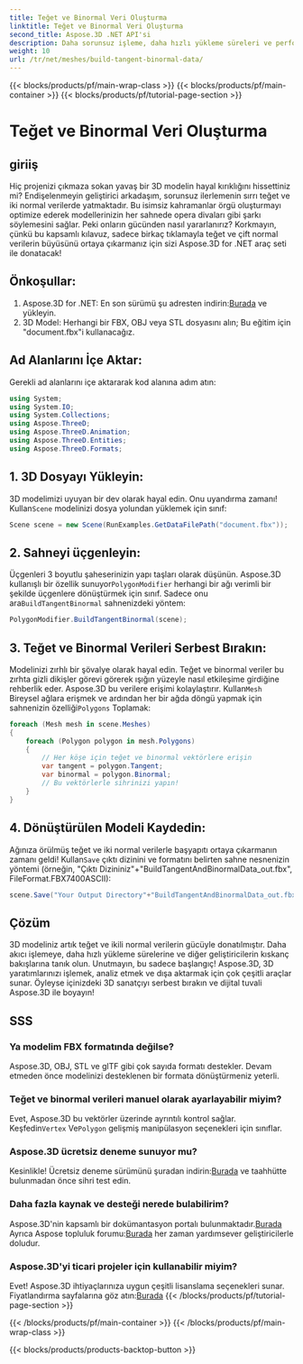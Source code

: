 ```yaml
---
title: Teğet ve Binormal Veri Oluşturma
linktitle: Teğet ve Binormal Veri Oluşturma
second_title: Aspose.3D .NET API'si
description: Daha sorunsuz işleme, daha hızlı yükleme süreleri ve performans artışı için 3D modellerinizi optimize etmek üzere teğet ve iki normal verilerin gücünü açığa çıkarın.
weight: 10
url: /tr/net/meshes/build-tangent-binormal-data/
---
```


{{< blocks/products/pf/main-wrap-class >}}
{{< blocks/products/pf/main-container >}}
{{< blocks/products/pf/tutorial-page-section >}}

# Teğet ve Binormal Veri Oluşturma

## giriiş
Hiç projenizi çıkmaza sokan yavaş bir 3D modelin hayal kırıklığını hissettiniz mi? Endişelenmeyin geliştirici arkadaşım, sorunsuz ilerlemenin sırrı teğet ve iki normal verilerde yatmaktadır. Bu isimsiz kahramanlar örgü oluşturmayı optimize ederek modellerinizin her sahnede opera divaları gibi şarkı söylemesini sağlar. Peki onların gücünden nasıl yararlanırız? Korkmayın, çünkü bu kapsamlı kılavuz, sadece birkaç tıklamayla teğet ve çift normal verilerin büyüsünü ortaya çıkarmanız için sizi Aspose.3D for .NET araç seti ile donatacak!

## Önkoşullar:

1.  Aspose.3D for .NET: En son sürümü şu adresten indirin:[Burada](https://releases.aspose.com/3d/net/) ve yükleyin.
2. 3D Model: Herhangi bir FBX, OBJ veya STL dosyasını alın; Bu eğitim için "document.fbx"i kullanacağız.

## Ad Alanlarını İçe Aktar:

Gerekli ad alanlarını içe aktararak kod alanına adım atın:

```C#
using System;
using System.IO;
using System.Collections;
using Aspose.ThreeD;
using Aspose.ThreeD.Animation;
using Aspose.ThreeD.Entities;
using Aspose.ThreeD.Formats;
```

## 1. 3D Dosyayı Yükleyin:

 3D modelimizi uyuyan bir dev olarak hayal edin. Onu uyandırma zamanı! Kullan`Scene` modelinizi dosya yolundan yüklemek için sınıf:

```C#
Scene scene = new Scene(RunExamples.GetDataFilePath("document.fbx"));
```

## 2. Sahneyi üçgenleyin:

Üçgenleri 3 boyutlu şaheserinizin yapı taşları olarak düşünün. Aspose.3D kullanışlı bir özellik sunuyor`PolygonModifier` herhangi bir ağı verimli bir şekilde üçgenlere dönüştürmek için sınıf. Sadece onu ara`BuildTangentBinormal` sahnenizdeki yöntem:

```C#
PolygonModifier.BuildTangentBinormal(scene);
```

## 3. Teğet ve Binormal Verileri Serbest Bırakın:

 Modelinizi zırhlı bir şövalye olarak hayal edin. Teğet ve binormal veriler bu zırhta gizli dikişler görevi görerek ışığın yüzeyle nasıl etkileşime girdiğine rehberlik eder. Aspose.3D bu verilere erişimi kolaylaştırır. Kullan`Mesh` Bireysel ağlara erişmek ve ardından her bir ağda döngü yapmak için sahnenizin özelliği`Polygons` Toplamak:

```C#
foreach (Mesh mesh in scene.Meshes)
{
    foreach (Polygon polygon in mesh.Polygons)
    {
        // Her köşe için teğet ve binormal vektörlere erişin
        var tangent = polygon.Tangent;
        var binormal = polygon.Binormal;
        // Bu vektörlerle sihrinizi yapın!
    }
}
```

## 4. Dönüştürülen Modeli Kaydedin:

 Ağınıza örülmüş teğet ve iki normal verilerle başyapıtı ortaya çıkarmanın zamanı geldi! Kullan`Save` çıktı dizinini ve formatını belirten sahne nesnenizin yöntemi (örneğin, "Çıktı Dizininiz"+"BuildTangentAndBinormalData_out.fbx", FileFormat.FBX7400ASCII):

```C#
scene.Save("Your Output Directory"+"BuildTangentAndBinormalData_out.fbx", FileFormat.FBX7400ASCII);
```

## Çözüm
3D modeliniz artık teğet ve ikili normal verilerin gücüyle donatılmıştır. Daha akıcı işlemeye, daha hızlı yükleme sürelerine ve diğer geliştiricilerin kıskanç bakışlarına tanık olun. Unutmayın, bu sadece başlangıç! Aspose.3D, 3D yaratımlarınızı işlemek, analiz etmek ve dışa aktarmak için çok çeşitli araçlar sunar. Öyleyse içinizdeki 3D sanatçıyı serbest bırakın ve dijital tuvali Aspose.3D ile boyayın!

## SSS

### Ya modelim FBX formatında değilse? 
Aspose.3D, OBJ, STL ve glTF gibi çok sayıda formatı destekler. Devam etmeden önce modelinizi desteklenen bir formata dönüştürmeniz yeterli.
### Teğet ve binormal verileri manuel olarak ayarlayabilir miyim? 
 Evet, Aspose.3D bu vektörler üzerinde ayrıntılı kontrol sağlar. Keşfedin`Vertex` Ve`Polygon` gelişmiş manipülasyon seçenekleri için sınıflar.
### Aspose.3D ücretsiz deneme sunuyor mu? 
 Kesinlikle! Ücretsiz deneme sürümünü şuradan indirin:[Burada](https://releases.aspose.com/3d/net/) ve taahhütte bulunmadan önce sihri test edin.
### Daha fazla kaynak ve desteği nerede bulabilirim? 
 Aspose.3D'nin kapsamlı bir dokümantasyon portalı bulunmaktadır.[Burada](https://docs.aspose.com/3d/net/) Ayrıca Aspose topluluk forumu:[Burada](https://forum.aspose.com/) her zaman yardımsever geliştiricilerle doludur.
### Aspose.3D'yi ticari projeler için kullanabilir miyim? 
 Evet! Aspose.3D ihtiyaçlarınıza uygun çeşitli lisanslama seçenekleri sunar. Fiyatlandırma sayfalarına göz atın:[Burada](https://purchase.aspose.com/buy)
{{< /blocks/products/pf/tutorial-page-section >}}

{{< /blocks/products/pf/main-container >}}
{{< /blocks/products/pf/main-wrap-class >}}

{{< blocks/products/products-backtop-button >}}

